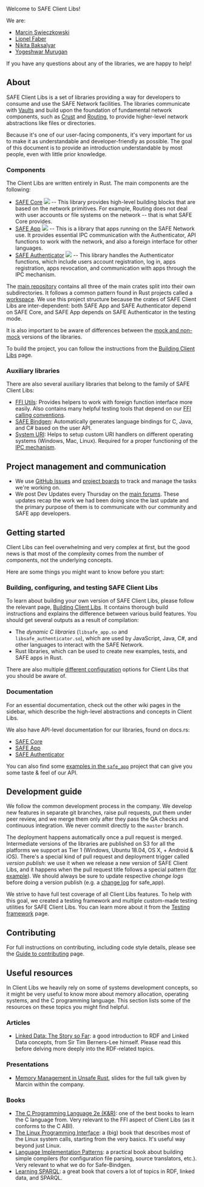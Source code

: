 Welcome to SAFE Client Libs!

We are:

- [Marcin Swieczkowski](https://github.com/m-cat)
- [Lionel Faber](https://github.com/lionel1704/)
- [Nikita Baksalyar](https://github.com/nbaksalyar)
- [Yogeshwar Murugan](https://github.com/Yoga07/)

If you have any questions about any of the libraries, we are happy to help!

## About

SAFE Client Libs is a set of libraries providing a way for developers to consume and use the SAFE Network facilities. The libraries communicate with [Vaults](https://github.com/maidsafe/safe_vault) and build upon the foundation of fundamental network components, such as [Crust](https://github.com/maidsafe/crust) and [Routing](https://github.com/maidsafe/routing), to provide higher-level network abstractions like files or directories. 

Because it's one of our user-facing components, it's very important for us to make it as understandable and developer-friendly as possible. The goal of this document is to provide an introduction understandable by most people, even with little prior knowledge.

### Components

The Client Libs are written entirely in Rust. The main components are the following:

- [SAFE Core](https://github.com/maidsafe/safe_client_libs/tree/master/safe_core) [![](http://meritbadge.herokuapp.com/safe_core)](https://crates.io/crates/safe_core) -- This library provides high-level building blocks that are based on the network primitives. For example, Routing does not deal with user accounts or file systems on the network -- that is what SAFE Core provides.
- [SAFE App](https://github.com/maidsafe/safe_client_libs/tree/master/safe_app) [![](http://meritbadge.herokuapp.com/safe_app)](https://crates.io/crates/safe_app) -- This is a library that apps running on the SAFE Network use. It provides essential IPC communication with the Authenticator, API functions to work with the network, and also a foreign interface for other languages.
- [SAFE Authenticator](https://github.com/maidsafe/safe_client_libs/tree/master/safe_authenticator) [![](http://meritbadge.herokuapp.com/safe_authenticator)](https://crates.io/crates/safe_authenticator) -- This library handles the Authenticator functions, which include users account registration, log in, apps registration, apps revocation, and communication with apps through the IPC mechanism.

The [main repository](https://github.com/maidsafe/safe_client_libs) contains all three of the main crates split into their own subdirectories. It follows a common pattern found in Rust projects called a [workspace](https://doc.rust-lang.org/book/ch14-03-cargo-workspaces.html). We use this project structure because the crates of SAFE Client Libs are inter-dependent: both SAFE App and SAFE Authenticator depend on SAFE Core, and SAFE App depends on SAFE Authenticator in the testing mode.

It is also important to be aware of differences between the [mock and non-mock](./Mock-vs.-non-mock) versions of the libraries.

To build the project, you can follow the instructions from the [Building Client Libs](./Building-Client-Libs) page.

### Auxiliary libraries

There are also several auxiliary libraries that belong to the family of SAFE Client Libs:

- [FFI Utils](https://github.com/maidsafe/ffi_utils): Provides helpers to work with foreign function interface more easily. Also contains many helpful testing tools that depend on our [FFI calling conventions](./FFI-calling-conventions).
- [SAFE Bindgen](https://github.com/maidsafe/safe_bindgen): Automatically generates language bindings for C, Java, and C# based on the user API.
- [System URI](https://github.com/maidsafe/system_uri): Helps to setup custom URI handlers on different operating systems (Windows, Mac, Linux). Required for a proper functioning of the [IPC mechanism](./IPC-mechanism).

## Project management and communication

- We use [GitHub Issues](https://github.com/maidsafe/safe_client_libs/issues) and [project boards](https://github.com/maidsafe/safe_client_libs/projects) to track and manage the tasks we're working on.
- We post Dev Updates every Thursday on the [main forums](https://safenetforum.org/). These updates recap the work we had been doing since the last update and the primary purpose of them is to communicate with our community and SAFE app developers.

## Getting started

Client Libs can feel overwhelming and very complex at first, but the good news is that most of the complexity comes from the number of components, not the underlying concepts.

Here are some things you might want to know before you start:

### Building, configuring, and testing SAFE Client Libs

To learn about building your own version of SAFE Client Libs, please follow the relevant page, [Building Client Libs](./Building-Client-Libs). It contains thorough build instructions and explains the difference between various build features. You should get several outputs as a result of compilation:

- The *dynamic C libraries* (`libsafe_app.so` and `libsafe_authenticator.so`), which are used by JavaScript, Java, C\#, and other languages to interact with the SAFE Network.
- Rust libraries, which can be used to create new examples, tests, and SAFE apps in Rust.

There are also multiple [different configuration](./Configuring-Client-Libs) options for Client Libs that you should be aware of.

### Documentation

For an essential documentation, check out the other wiki pages in the sidebar, which describe the high-level abstractions and concepts in Client Libs.

We also have API-level documentation for our libraries, found on docs.rs:

- [SAFE Core](https://docs.rs/safe_core/)
- [SAFE App](https://docs.rs/safe_app/)
- [SAFE Authenticator](https://docs.rs/safe_authenticator/)

You can also find some [examples in the `safe_app`](https://github.com/maidsafe/safe_client_libs/tree/master/safe_app/examples) project that can give you some taste & feel of our API.

## Development guide

We follow the common development process in the company. We develop new features in separate git branches, raise pull requests, put them under peer review, and we merge them only after they pass the QA checks and continuous integration. We never commit directly to the `master` branch.

The deployment happens automatically once a pull request is merged. Intermediate versions of the libraries are published on S3 for all the platforms we support as Tier 1 (Windows, Ubuntu 18.04, OS X, + Android & iOS). There's a special kind of pull request and deployment trigger called *version publish*: we use it when we release a new version of SAFE Client Libs, and it happens when the pull request title follows a special pattern ([for example](https://github.com/maidsafe/safe_client_libs/pull/686)). We should always be sure to update respective *change logs* before doing a version publish (e.g. a [change log](https://github.com/maidsafe/safe_client_libs/blob/master/safe_app/CHANGELOG.md) for safe\_app).

We strive to have full test coverage of all Client Libs features. To help with this goal, we created a testing framework and multiple custom-made testing utilities for SAFE Client Libs. You can learn more about it from the [Testing framework](./Testing-framework) page.

## Contributing

For full instructions on contributing, including code style details, please see the [Guide to contributing](./Guide-to-contributing) page.

## Useful resources

In Client Libs we heavily rely on some of systems development concepts, so it might be very useful to know more about memory allocation, operating systems, and the C programming language. This section lists some of the resources on these topics you might find helpful.

### Articles

- [Linked Data: The Story so Far](http://tomheath.com/papers/bizer-heath-berners-lee-ijswis-linked-data.pdf): a good introduction to RDF and Linked Data concepts, from Sir Tim Berners-Lee himself. Please read this before delving more deeply into the RDF-related topics.

### Presentations

- [Memory Management in Unsafe Rust](https://www.bytedude.com/files/unsafe-rust.html), slides for the full talk given by Marcin within the company.

### Books

- [The C Programming Language 2e (K&amp;R)](https://www.amazon.co.uk/C-Programming-Language-2nd/dp/0131103628): one of the best books to learn the C language from. Very relevant to the FFI aspect of Client Libs (as it conforms to the C ABI).
- [The Linux Programming Interface](http://man7.org/tlpi/): a (big) book that describes most of the Linux system calls, starting from the very basics. It's useful way beyond just Linux.
- [Language Implementation Patterns](https://pragprog.com/book/tpdsl/language-implementation-patterns): a practical book about building simple compilers (for configuration file parsing, source translators, etc.). Very relevant to what we do for Safe-Bindgen.
- [Learning SPARQL](http://shop.oreilly.com/product/0636920020547.do): a great book that covers a lot of topics in RDF, linked data, and SPARQL.
